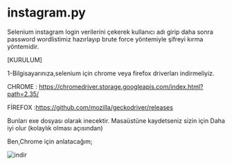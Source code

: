 # instagram.py



Selenium instagram login verilerini çekerek kullanıcı adı girip daha sonra password wordlistimiz hazırlayıp brute force yöntemiyle şifreyi kırma yöntemidir.


[KURULUM]



1-Bilgisayarınıza,selenium için chrome veya firefox driverları indirmeliyiz.

CHROME : https://chromedriver.storage.googleapis.com/index.html?path=2.35/

FİREFOX :https://github.com/mozilla/geckodriver/releases 

Bunları exe dosyası olarak inecektir. Masaüstüne kaydetseniz sizin için Daha iyi olur (kolaylık olması açısından)

Ben,Chrome için anlatacağım;

![indir](https://user-images.githubusercontent.com/57064726/115282136-7fe47180-a152-11eb-814b-8836d3961b5e.png)




